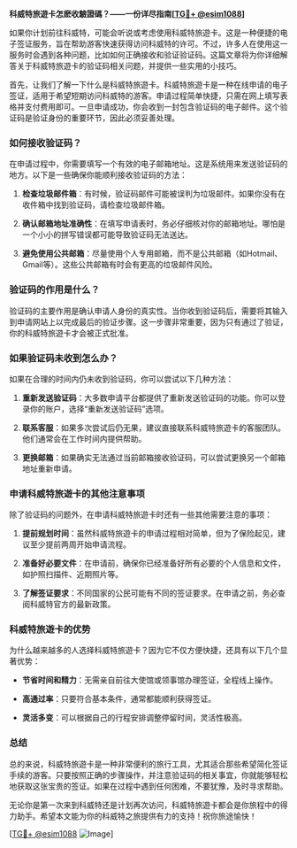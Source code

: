 **科威特旅遊卡怎麽收驗證碼？——一份详尽指南[[TG💪+ @esim1088](https://t.me/s/esim1088)]**

如果你计划前往科威特，可能会听说或考虑使用科威特旅遊卡。这是一种便捷的电子签证服务，旨在帮助游客快速获得访问科威特的许可。不过，许多人在使用这一服务时会遇到各种问题，比如如何正确接收和验证验证码。这篇文章将为你详细解答关于科威特旅遊卡的验证码相关问题，并提供一些实用的小技巧。

首先，让我们了解一下什么是科威特旅遊卡。科威特旅遊卡是一种在线申请的电子签证，适用于希望短期访问科威特的游客。申请过程简单快捷，只需在网上填写表格并支付费用即可。一旦申请成功，你会收到一封包含验证码的电子邮件。这个验证码是验证身份的重要环节，因此必须妥善处理。

### 如何接收验证码？

在申请过程中，你需要填写一个有效的电子邮箱地址。这是系统用来发送验证码的地方。以下是一些确保你能顺利接收验证码的方法：

1. **检查垃圾邮件箱**：有时候，验证码邮件可能被误判为垃圾邮件。如果你没有在收件箱中找到验证码，请检查垃圾邮件箱。
   
2. **确认邮箱地址准确性**：在填写申请表时，务必仔细核对你的邮箱地址。哪怕是一个小小的拼写错误都可能导致验证码无法送达。

3. **避免使用公共邮箱**：尽量使用个人专用邮箱，而不是公共邮箱（如Hotmail、Gmail等）。这些公共邮箱有时会有更高的垃圾邮件风险。

### 验证码的作用是什么？

验证码的主要作用是确认申请人身份的真实性。当你收到验证码后，需要将其输入到申请网站上以完成最后的验证步骤。这一步骤非常重要，因为只有通过了验证，你的科威特旅遊卡才会被正式批准。

### 如果验证码未收到怎么办？

如果在合理的时间内仍未收到验证码，你可以尝试以下几种方法：

1. **重新发送验证码**：大多数申请平台都提供了重新发送验证码的功能。你可以登录你的账户，选择“重新发送验证码”选项。

2. **联系客服**：如果多次尝试后仍无果，建议直接联系科威特旅遊卡的客服团队。他们通常会在工作时间内提供帮助。

3. **更换邮箱**：如果确实无法通过当前邮箱接收验证码，可以尝试更换另一个邮箱地址重新申请。

### 申请科威特旅遊卡的其他注意事项

除了验证码的问题外，在申请科威特旅遊卡时还有一些其他需要注意的事项：

1. **提前规划时间**：虽然科威特旅遊卡的申请过程相对简单，但为了保险起见，建议至少提前两周开始申请流程。

2. **准备好必要文件**：在申请前，确保你已经准备好所有必要的个人信息和文件，如护照扫描件、近期照片等。

3. **了解签证要求**：不同国家的公民可能有不同的签证要求。在申请之前，务必查阅科威特官方的最新政策。

### 科威特旅遊卡的优势

为什么越来越多的人选择科威特旅遊卡？因为它不仅方便快捷，还具有以下几个显著优势：

- **节省时间和精力**：无需亲自前往大使馆或领事馆办理签证，全程线上操作。
  
- **高通过率**：只要符合基本条件，通常都能顺利获得签证。

- **灵活多变**：可以根据自己的行程安排调整停留时间，灵活性极高。

### 总结

总的来说，科威特旅遊卡是一种非常便利的旅行工具，尤其适合那些希望简化签证手续的游客。只要按照正确的步骤操作，并注意验证码的相关事宜，你就能够轻松地获取这张宝贵的签证。如果在过程中遇到任何困难，不要犹豫，及时寻求帮助。

无论你是第一次来到科威特还是计划再次访问，科威特旅遊卡都会是你旅程中的得力助手。希望本文能为你的科威特之旅提供有力的支持！祝你旅途愉快！

[[TG💪+ @esim1088](https://t.me/s/esim1088) ![Image](https://i.postimg.cc/4NQfJmqS/Snipaste-2025-05-13-00-14-12.png)]